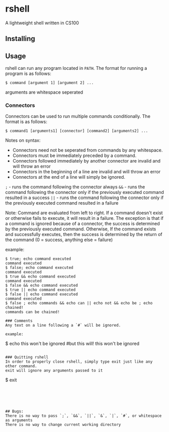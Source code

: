 # rshell
A lightweight shell written in CS100

## Installing


## Usage
rshell can run any program located in `PATH`.
The format for running a program is as follows:
```
$ command [argument 1] [argument 2] ...
```
arguments are whitespace seperated

### Connectors
Connectors can be used to run multiple commands conditionally.
The format is as follows:
```
$ command1 [arguments1] [connector] [command2] [arguments2] ...
```
Notes on syntax:
- Connectors need not be seperated from commands by any whitespace.
- Connectors must be immediately preceded by a command.
- Connectors followed immediately by another connector are invalid and will throw an error
- Connectors in the beginning of a line are invalid and will throw an error
- Connectors at the end of a line will simply be ignored.

`;` -  runs the command following the connector always
`&&` - runs the command following the connector only if the previously executed command resulted in a success
`||` - runs the command following the connector only if the previously executed command resulted in a failure

Note:
Command are evaluated from left to right.
If a command doesn't exist or otherwise fails to execute, it will result in a failure.
The exception is that if a command is ignored because of a connector, the success is determined by the previously executed command.
Otherwise, If the command exists and successfully executes, then the success is determined by the return of the command (0 = success, anything else = failure)

example:
```
$ true; echo command executed
command executed
$ false; echo command executed
command executed
$ true && echo command executed
command executed
$ false && echo command executed
$ true || echo command executed
$ false || echo command executed
command executed
$ false ; echo commands && echo can || echo not && echo be ; echo chained!
commands can be chained!

### Comments
Any text on a line following a `#` will be ignored.

example:
```
$ echo this won't be ignored #but this will!
this won't be ignored
```

### Quitting rshell
In order to properly close rshell, simply type exit just like any other command.
exit will ignore any arguments passed to it
```
$ exit
```





## Bugs:
There is no way to pass `;`, `&&`, `||`, `&`, `|`, `#`, or whitespace as arguments
There is no way to change current working directory
